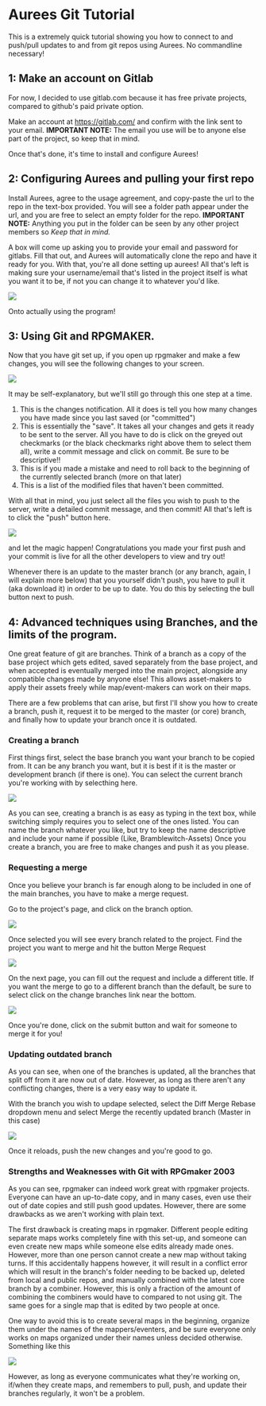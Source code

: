 # Aurees Git Tutorial

This is a extremely quick tutorial showing you how to connect to and push/pull updates to and from git repos using Aurees. No commandline necessary!

## 1: Make an account on Gitlab

For now, I decided to use gitlab.com because it has free private projects, compared to github's paid private option.

Make an account at https://gitlab.com/ and confirm with the link sent to your email. **IMPORTANT NOTE:** The email you use will be to anyone else part of the project, so keep that in mind.

Once that's done, it's time to install and configure Aurees!

## 2: Configuring Aurees and pulling your first repo

Install Aurees, agree to the usage agreement, and copy-paste the url to the repo in the text-box provided. You will see a folder path appear under the url, and you are free to select an empty folder for the repo. **IMPORTANT NOTE:** Anything you put in the folder can be seen by any other project members so _Keep that in mind._

A box will come up asking you to provide your email and password for gitlabs. Fill that out, and Aurees will automatically clone the repo and have it ready for you. With that, you're all done setting up aurees! All that's left is making sure your username/email that's listed in the project itself is what you want it to be, if not you can change it to whatever you'd like.

![](http://i.imgur.com/QccnPyX.png)

Onto actually using the program!

## 3: Using Git and RPGMAKER.

Now that you have git set up, if you open up rpgmaker and make a few changes, you will see the following changes to your screen.

![](http://i.imgur.com/wYy9kZy.png)

It may be self-explanatory, but we'll still go through this one step at a time.

1. This is the changes notification. All it does is tell you how many changes you have made since you last saved (or "committed")
2. This is essentially the "save". It takes all your changes and gets it ready to be sent to the server. All you have to do is click on the greyed out checkmarks (or the black checkmarks right above them to select them all), write a commit message and click on commit. Be sure to be descriptive!!
3. This is if you made a mistake and need to roll back to the beginning of the currently selected branch (more on that later)
4. This is a list of the modified files that haven't been committed.

With all that in mind, you just select all the files you wish to push to the server, write a detailed commit message, and then commit! All that's left is to click the "push" button here.

![](http://i.imgur.com/lW3vdY1.png)

and let the magic happen! Congratulations you made your first push and your commit is live for all the other developers to view and try out!

Whenever there is an update to the master branch (or any branch, again, I will explain more below) that you yourself didn't push, you have to pull it (aka download it) in order to be up to date. You do this by selecting the bull button next to push.


## 4: Advanced techniques using Branches, and the limits of the program.

One great feature of git are branches. Think of a branch as a copy of the base project which gets edited, saved separately from the base project, and when accepted is eventually merged into the main project, alongside any compatible changes made by anyone else! This allows asset-makers to apply their assets freely while map/event-makers can work on their maps.

There are a few problems that can arise, but first I'll show you how to create a branch, push it, request it to be merged to the master (or core) branch, and finally how to update your branch once it is outdated.

### Creating a branch

First things first, select the base branch you want your branch to be copied from. It can be any branch you want, but it is best if it is the master or development branch (if there is one). You can select the current branch you're working with by selecthing here.

![](http://i.imgur.com/npu3gPo.png)

As you can see, creating a branch is as easy as typing in the text box, while switching simply requires you to select one of the ones listed. You can name the branch whatever you like, but try to keep the name descriptive and include your name if possible (Like, Bramblewitch-Assets) Once you create a branch, you are free to make changes and push it as you please.

### Requesting a merge

Once you believe your branch is far enough along to be included in one of the main branches, you have to make a merge request.

Go to the project's page, and click on the branch option.

![](http://i.imgur.com/ddjx9u7.png)

Once selected you will see every branch related to the project. Find the project you want to merge and hit the button Merge Request

![](http://i.imgur.com/3Q19qq7.png)

On the next page, you can fill out the request and include a different title. If you want the merge to go to a different branch than the default, be sure to select click on the change branches link near the bottom.

![](http://i.imgur.com/23Z9hON.png)

Once you're done, click on the submit button and wait for someone to merge it for you!

### Updating outdated branch

As you can see, when one of the branches is updated, all the branches that split off from it are now out of date. However, as long as there aren't any conflicting changes, there is a very easy way to update it.

With the branch you wish to updape selected, select the Diff Merge Rebase dropdown menu and select Merge the recently updated branch (Master in this case)

![](http://i.imgur.com/RUzdY2U.png)

Once it reloads, push the new changes and you're good to go.

### Strengths and Weaknesses with Git with RPGmaker 2003

As you can see, rpgmaker can indeed work great with rpgmaker projects. Everyone can have an up-to-date copy, and in many cases, even use their out of date copies and still push good updates. However, there are some drawbacks as we aren't working with plain text.

The first drawback is creating maps in rpgmaker. Different people editing separate maps works completely fine with this set-up, and someone can even create new maps while someone else edits already made ones. However, more than one person cannot create a new map without taking turns. If this accidentally happens however, it will result in a conflict error which will result in the branch's folder needing to be backed up, deleted from local and public repos, and manually combined with the latest core branch by a combiner. However, this is only a fraction of the amount of combining the combiners would have to compared to not using git. The same goes for a single map that is edited by two people at once.

One way to avoid this is to create several maps in the beginning, organize them under the names of the mappers/eventers, and be sure everyone only works on maps organized under their names unless decided otherwise. Something like this

![](http://i.imgur.com/WywvYoD.png)

However, as long as everyone communicates what they're working on, if/when they create maps, and remembers to pull, push, and update their branches regularly, it won't be a problem.

